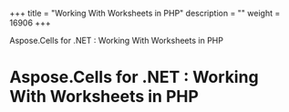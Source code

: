 +++
title = "Working With Worksheets in PHP" 
description = "" 
weight = 16906 
+++

Aspose.Cells for .NET : Working With Worksheets in PHP  

# Aspose.Cells for .NET : Working With Worksheets in PHP


